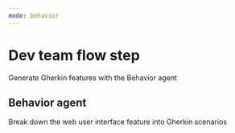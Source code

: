 ```yaml
---
mode: behavior
---
```

# Dev team flow step

Generate Gherkin features with the Behavior agent

## Behavior agent

Break down the web user interface feature into Gherkin scenarios